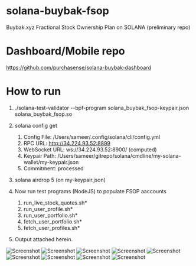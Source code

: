 # solana-buybak-fsop
Buybak.xyz Fractional Stock Ownership Plan on SOLANA (preliminary repo)

# Dashboard/Mobile repo
https://github.com/purchasense/solana-buybak-dashboard

# How to run
1. ./solana-test-validator --bpf-program solana_buybak_fsop-keypair.json solana_buybak_fsop.so
2. solana config get
    1. Config File: /Users/sameer/.config/solana/cli/config.yml
    2. RPC URL: http://34.224.93.52:8899
    3. WebSocket URL: ws://34.224.93.52:8900/ (computed)
    4. Keypair Path: /Users/sameer/gitrepo/solana/cmdline/my-solana-wallet/my-keypair.json
    5. Commitment: processed
6. solana airdrop 5 (on my-keypair.json)
7. Now run test programs (NodeJS) to populate FSOP aaccounts
    1. run_live_stock_quotes.sh*
    2. run_user_profile.sh*
    3. run_user_portfolio.sh*
    4. fetch_user_portfolio.sh*
    5. fetch_user_profiles.sh*

8. Output attached herein.

![Screenshot](BuyBak1.png)        ![Screenshot](BuyBak2.png)
![Screenshot](BuyBakWebTVL.png)
![Screenshot](screenshot1.png)
![Screenshot](screenshot2.png)
![Screenshot](screenshot3.png)
![Screenshot](screenshot4.png)
![Screenshot](screenshot5.png)
![Screenshot](screenshot6.png)
